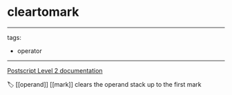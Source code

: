 # cleartomark

---
tags:

- operator

---

[Postscript Level 2 documentation](https://hepunx.rl.ac.uk/~adye/psdocs/ref/PSL2c.html#cleartomark)

🏷️ [[operand]] [[mark]]
clears the operand stack up to the first mark
